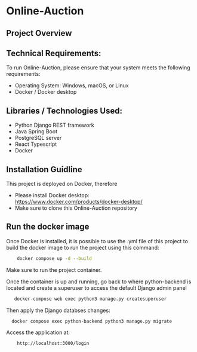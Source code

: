 # Online-Auction

## Project Overview

## Technical Requirements:
To run Online-Auction, please ensure that your system meets the following requirements:

- Operating System: Windows, macOS, or Linux
- Docker / Docker desktop 

## Libraries / Technologies Used:

- Python Django REST framework 
- Java Spring Boot 
- PostgreSQL server
- React Typescript
- Docker

## Installation Guidline
This project is deployed on Docker, therefore 

- Please install Docker desktop: https://www.docker.com/products/docker-desktop/
- Make sure to clone this Online-Auction repository

## Run the docker image

Once Docker is installed, it is possible to use the .yml file of this project to build the docker image to run the project using this command: 
```bash 
    docker compose up -d --build 
```

Make sure to run the project container. 

Once the container is up and running, go back to where python-backend is located and create a superuser
to access the default Django admin panel 
```bash
   docker-compose web exec python3 manage.py createsuperuser
```
Then apply the Django databses changes:

```bash
  docker compose exec python-backend python3 manage.py migrate
```


Access the application at: 
``` bash
    http://localhost:3000/login 
```
